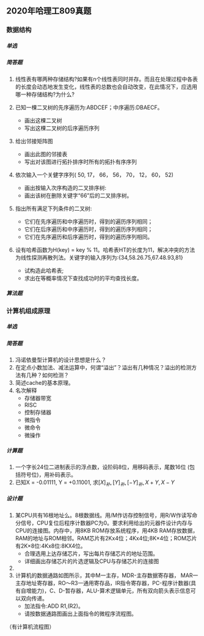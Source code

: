 ## 2020年哈理工809真题
### 数据结构

##### 单选

##### 简答题
1. 线性表有哪两种存储结构?如果有n个线性表同时并存。而且在处理过程中各表的⻓度会动态地发生变化，线性表的总数也会自动改变，在此情况下，应选用哪一种存储结构?为什么?

2. 已知一棵二叉树的先序遍历为:ABDCEF；中序遍历:DBAECF。
    - 画出这棵二叉树
    - 写出这棵二叉树的后序遍历序列

3. 给出邻接矩阵图
    - 画出此图的邻接表
    - 写出对该图进行拓扑排序时所有的拓扑有序序列

4. 依次输入一个关健字序列( 50, 17， 66， 56， 70， 12， 60， 52)
    - 画出按输入次序构造的二叉排序树:
    - 画出该树在删除关键字“66”后的二叉排序树。

5. 指出所有满足下列条件的二叉树:
    - 它们在先序遍历和中序遍历时，得到的遍历序列相同；
    - 它们在后序遍历和中序遍历时，得到的遍历序列相同；
    - 它们在先序遍历和后序遍历时，得到的遍历序列相同。

6. 设有哈希函数为H(key) = key % 11。哈希表HT的⻓度为11，解决冲突的方法为线性探测再散列法。关键字的输入序列为:{34,58.26.75,67.48.93,81}
    - 试构造此哈希表;
    - 求出在等概率情况下查找成功时的平均查找长度。

##### 算法题



### 计算机组成原理

##### 单选

##### 简答题
1. 冯诺依曼型计算机的设计思想是什么？
2. 在定点小数加法、减法运算中，何谓“溢出”？溢出有几种情况？溢出的检测方法有几种？如何检测？
3. 简述cache的基本原理。
4. 名次解释
    - 存储器带宽
    - RISC
    - 控制存储器
    - 微指令
    - 微命令
    - 微操作
##### 计算题
1. 一个字⻓24位二进制表示的浮点数，设阶码8位，用移码表示，尾数16位 (包括符号位)，用补码表示。
2. 已知X = -0.01111, Y = +0.11001, 求$[X]_{补}, [Y]_{补}, [-Y]_{补}, X+Y, X-Y$
##### 设计题
1. 某CPU共有16根地址么。8根数据线。用/M作访存控制信号，用R/W作读写命分信号，CPU复位后程序计数器PC为0。要求利用给出的元器件设计内存与CPU的连接图。内存中，用8KB ROM存放系统程序，用4KB RAM存放数据，RAM的地址与ROM相邻。RAM芯片有2Kx4位；4Kx4位;8K×4位；ROM芯片有2K×8位:4Kx8位:8KX4位。
    - 合理选用上达存储芯片，写出每片存储芯片的地址范围。
    - 详细画出存储芯片的片选逻辑及CPU与存储芯片的连接图
2. 
3. 计算机的数据通路如图所示，其中M一主存，MDR-主存数据寄存器， MAR一主存地址寄存器，RO～R3一通用寄存品，IR指令寄存器，PC-程序计数器(具有自增能力)，C、D-暂存器，ALU-算术逻辑单元，所有双向箭头表示信息可以双向传递。
    - 加法指令:ADD R1,(R2)。
    - 请按数据通路图画出上面指令的微程序流程图。

（有计算机流程图）